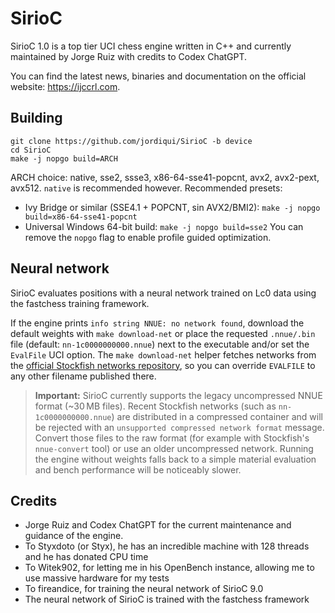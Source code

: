 # SirioC
SirioC 1.0 is a top tier UCI chess engine written in C++ and currently maintained by Jorge Ruiz with credits to Codex ChatGPT.

You can find the latest news, binaries and documentation on the official website: <https://ijccrl.com>.

## Building
```
git clone https://github.com/jordiqui/SirioC -b device
cd SirioC
make -j nopgo build=ARCH
```
ARCH choice: native, sse2, ssse3, x86-64-sse41-popcnt, avx2, avx2-pext, avx512. `native` is recommended however.
Recommended presets:

* Ivy Bridge or similar (SSE4.1 + POPCNT, sin AVX2/BMI2): `make -j nopgo build=x86-64-sse41-popcnt`
* Universal Windows 64-bit build: `make -j nopgo build=sse2`
You can remove the `nopgo` flag to enable profile guided optimization.


## Neural network
SirioC evaluates positions with a neural network trained on Lc0 data using the fastchess training framework.

If the engine prints `info string NNUE: no network found`, download the default weights with `make download-net` or place the requested `.nnue/.bin` file (default: `nn-1c0000000000.nnue`) next to the executable and/or set the `EvalFile` UCI option. The `make download-net` helper fetches networks from the [official Stockfish networks repository](https://github.com/official-stockfish/networks), so you can override `EVALFILE` to any other filename published there.

> **Important:** SirioC currently supports the legacy uncompressed NNUE format (~30 MB files). Recent Stockfish networks (such as `nn-1c0000000000.nnue`) are distributed in a compressed container and will be rejected with an `unsupported compressed network format` message. Convert those files to the raw format (for example with Stockfish's `nnue-convert` tool) or use an older uncompressed network. Running the engine without weights falls back to a simple material evaluation and bench performance will be noticeably slower.


## Credits
* Jorge Ruiz and Codex ChatGPT for the current maintenance and guidance of the engine.
* To Styxdoto (or Styx), he has an incredible machine with 128 threads and he has donated CPU time
* To Witek902, for letting me in his OpenBench instance, allowing me to use massive hardware for my tests
* To fireandice, for training the neural network of SirioC 9.0
* The neural network of SirioC is trained with the fastchess framework

